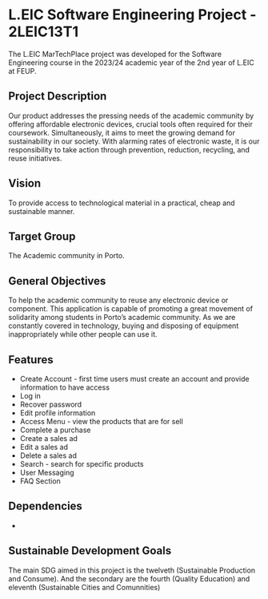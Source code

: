 # L.EIC Software Engineering Project - 2LEIC13T1

The L.EIC MarTechPlace project was developed for the Software Engineering course in the 2023/24 academic year of the 2nd year of L.EIC at FEUP.

## Project Description

Our product addresses the pressing needs of the academic community by offering affordable electronic devices, crucial tools often required for their coursework. Simultaneously, it aims to meet the growing demand for sustainability in our society. With alarming rates of electronic waste, it is our responsibility to take action through prevention, reduction, recycling, and reuse initiatives.


## Vision

To provide access to technological material in a practical, cheap and sustainable manner.

## Target Group

The Academic community in Porto.

## General Objectives

To help the academic community to reuse any electronic device or component. This application is capable of promoting a great movement of solidarity among students in Porto’s academic community. As we are constantly covered in technology, buying and disposing of equipment inappropriately while other people can use it.

## Features

- Create Account - first time users must create an account and provide information to have access
- Log in
- Recover password
- Edit profile information
- Access Menu - view the products that are for sell
- Complete a purchase
- Create a sales ad
- Edit a sales ad
- Delete a sales ad
- Search - search for specific products
- User Messaging
- FAQ Section

## Dependencies

- 

## Sustainable Development Goals

The main SDG aimed in this project is the twelveth (Sustainable Production and Consume). And the secondary are the fourth (Quality Education) and eleventh (Sustainable Cities and Comunnities) 






